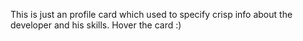 This is just an profile card which used to specify crisp info about the developer and his skills.
Hover the card :)

